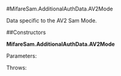 #MifareSam.AdditionalAuthData.AV2Mode

Data specific to the AV2 Sam Mode.



##Constructors

**MifareSam.AdditionalAuthData.AV2Mode**



Parameters:

Throws:

